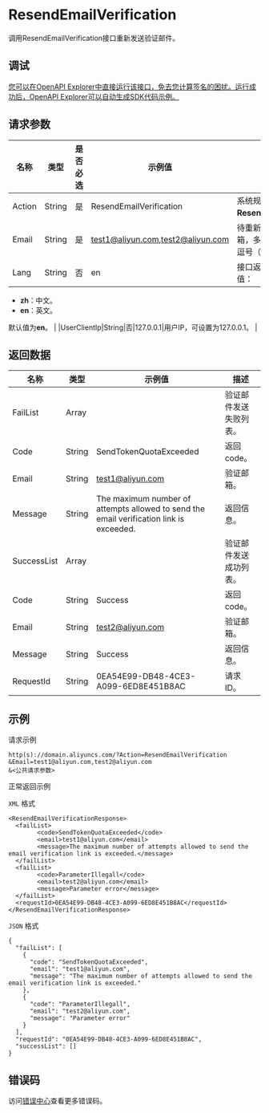 # ResendEmailVerification

调用ResendEmailVerification接口重新发送验证邮件。

## 调试

[您可以在OpenAPI Explorer中直接运行该接口，免去您计算签名的困扰。运行成功后，OpenAPI Explorer可以自动生成SDK代码示例。](https://api.aliyun.com/#product=Domain&api=ResendEmailVerification&type=RPC&version=2018-01-29)

## 请求参数

|名称|类型|是否必选|示例值|描述|
|--|--|----|---|--|
|Action|String|是|ResendEmailVerification|系统规定参数，取值：**ResendEmailVerification**。 |
|Email|String|是|test1@aliyun.com,test2@aliyun.com|待重新获取验证邮件的邮箱，多个邮箱之间使用英文逗号（,）隔开。 |
|Lang|String|否|en|接口返回错误信息语言。取值：

 -   **zh**：中文。
-   **en**：英文。

 默认值为**en**。 |
|UserClientIp|String|否|127.0.0.1|用户IP，可设置为127.0.0.1。 |

## 返回数据

|名称|类型|示例值|描述|
|--|--|---|--|
|FailList|Array| |验证邮件发送失败列表。 |
|Code|String|SendTokenQuotaExceeded|返回code。 |
|Email|String|test1@aliyun.com|验证邮箱。 |
|Message|String|The maximum number of attempts allowed to send the email verification link is exceeded.|返回信息。 |
|SuccessList|Array| |验证邮件发送成功列表。 |
|Code|String|Success|返回code。 |
|Email|String|test2@aliyun.com|验证邮箱。 |
|Message|String|Success|返回信息。 |
|RequestId|String|0EA54E99-DB48-4CE3-A099-6ED8E451B8AC|请求ID。 |

## 示例

请求示例

```
http(s)://domain.aliyuncs.com/?Action=ResendEmailVerification
&Email=test1@aliyun.com,test2@aliyun.com
&<公共请求参数>
```

正常返回示例

`XML` 格式

```
<ResendEmailVerificationResponse>
  <failList>
        <code>SendTokenQuotaExceeded</code>
        <email>test1@aliyun.com</email>
        <message>The maximum number of attempts allowed to send the email verification link is exceeded.</message>
  </failList>
  <failList>
        <code>ParameterIllegall</code>
        <email>test2@aliyun.com</email>
        <message>Parameter error</message>
  </failList>
  <requestId>0EA54E99-DB48-4CE3-A099-6ED8E451B8AC</requestId>
</ResendEmailVerificationResponse>
```

`JSON` 格式

```
{
  "failList": [
    {
      "code": "SendTokenQuotaExceeded",
      "email": "test1@aliyun.com",
      "message": "The maximum number of attempts allowed to send the email verification link is exceeded."
    },
    {
      "code": "ParameterIllegall",
      "email": "test2@aliyun.com",
      "message": "Parameter error"
    }
  ],
  "requestId": "0EA54E99-DB48-4CE3-A099-6ED8E451B8AC",
  "successList": []
}
```

## 错误码

访问[错误中心](https://error-center.aliyun.com/status/product/Domain)查看更多错误码。

